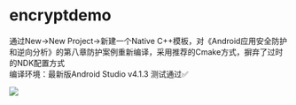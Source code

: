 # encryptdemo
通过New->New Project->新建一个Native C++模板，对《Android应用安全防护和逆向分析》的第八章防护案例重新编译，采用推荐的Cmake方式，摒弃了过时的NDK配置方式  
编译环境：最新版Android Studio v4.1.3 测试通过✅  

![](https://raw.githubusercontent.com/la0s/la0s.github.io/master/screenshots/2021.4.6.md.png)
